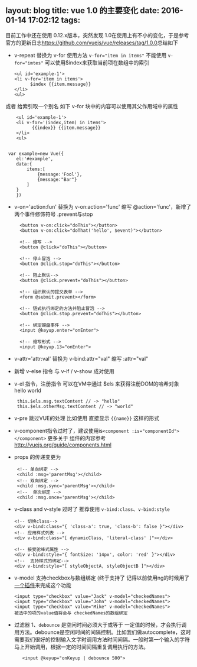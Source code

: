 layout: blog
title: vue 1.0 的主要变化
date: 2016-01-14 17:02:12
tags:
---
目前工作中还在使用 0.12.x版本，突然发现 1.0在使用上有不小的变化，于是参考 官方的更新日志<https://github.com/vuejs/vue/releases/tag/1.0.0>总结如下
- v-repeat  替换为 v-for
使用方法 `v-for="item in items"` 不能使用 `v-for="imtes"` 可以使用$index来获取当前项在数组中的索引


      <ul id='example-1'>
      <li v-for='item in items'>
            $index {{item.message}}
      </li>
      <ul>

或者  给索引取一个别名 如下 v-for  块中的内容可以使用其父作用域中的属性


        <ul id='example-1'>
        <li v-for='(index,item) in items'>
              {{index}} {{item.message}}
        </li>
        <ul>


     var example=new Vue({
        el:'#example',
        data:{
            items:[
                {message:'Fool'},
                {message:"Bar"}
            ]
        }
        })

- v-on='action:fun' 替换为 v-on:action='func' 缩写 @action='func'，新增了两个事件修饰符号 .prevent与stop

        <button v-on:click="doThis"></button>
        <button v-on:click="doThat('hello', $event)"></button>

        <!-- 缩写 -->
        <button @click="doThis"></button>

        <!-- 停止冒泡 -->
        <button @click.stop="doThis"></button>

        <!-- 阻止默认-->
        <button @click.prevent="doThis"></button>

        <!-- 组织默认的提交表单 -->
        <form @submit.prevent></form>

        <!-- 链式执行绑定的方法并阻止冒泡 -->
        <button @click.stop.prevent="doThis"></button>

        <!-- 绑定键盘事件 -->
        <input @keyup.enter="onEnter">

        <!-- 缩写形式 -->
        <input @keyup.13="onEnter">

- v-attr='attr:val' 替换为 v-bind:attr="val" 缩写 :attr="val"
-  新增 v-else 指令 与 v-if / v-show 成对使用
-  v-el 指令，注册指令 可以在VM中通过 $els 来获得注册DOM的哈希对象
        <span v-el:msg>hello</span>
        <span v-el:other-msg>world</span>

        this.$els.msg.textContent // -> "hello"
        this.$els.otherMsg.textContent // -> "world"
- v-pre 跳过VUE的处理 比如使用 直接显示 `{{name}}` 这样的形式
- v-component指令过时了，建议使用is`<component :is="componentId"></component>` 更多关于 组件的内容参考  <http://vuejs.org/guide/components.html>
-  props 的传递变更为

        <!-- 单向绑定 -->
        <child :msg='parentMsg'></child>  
        <!-- 双向绑定 -->
        <child :msg.sync='parentMsg'></child> 
        <!--  单次绑定 -->
        <child :msg.once='parentMsg'></child>



- v-class and v-style 过时了 推荐使用 `v-bind:class`、`v-bind:style`

      <!-- 切换class-->
      <div v-bind:class="{ 'class-a': true, 'class-b': false }"></div>
      <!-- 应用样式列表 -->
      <div v-bind:class="[ dynamicClass, 'literal-class' ]"></div>
      
      <!-- 接受驼峰式属性 -->
      <div v-bind:style="{ fontSize: '14px', color: 'red' }"></div>
      <!--  支持样式的绑定-->
      <div v-bind:style="[ styleObjectA, styleObjectB ]"></div>

- v-model 支持checkbox与数组绑定 (终于支持了 记得以前使用ng的时候用了[一个插件](https://github.com/vitalets/checklist-model)来完成这个功能

      <input type="checkbox" value="Jack" v-model="checkedNames">
      <input type="checkbox" value="John" v-model="checkedNames">
      <input type="checkbox" value="Mike" v-model="checkedNames">
      被选中的项的value值将会与 checkedNames的数组绑定
-  过滤器 
  1、`debounce` 是空闲时间必须大于或等于 一定值的时候，才会执行调用方法。debounce是空闲时间的间隔控制。比如我们做autocomplete，这时需要我们很好的控制输入文字时调用方法时间间隔。一般时第一个输入的字符马上开始调用，根据一定的时间间隔重复调用执行的方法。

          <input @keyup="onKeyup | debounce 500">
